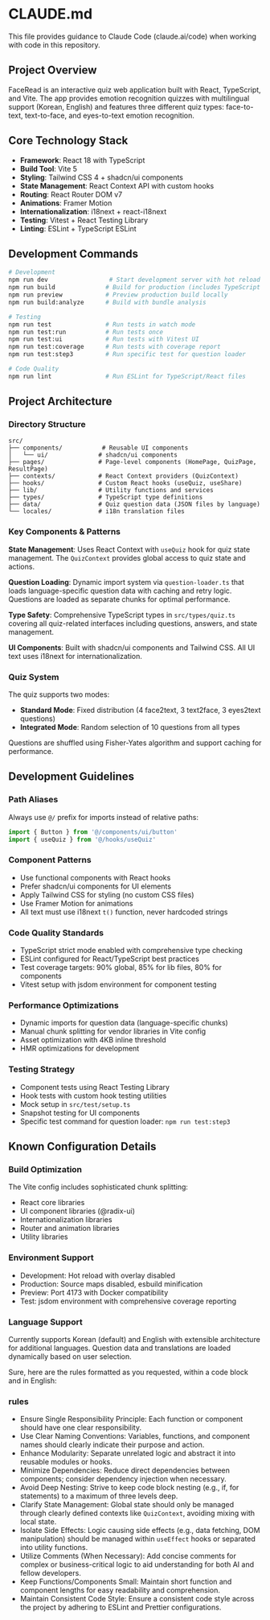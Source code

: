 # CLAUDE.md

This file provides guidance to Claude Code (claude.ai/code) when working with code in this repository.

## Project Overview

FaceRead is an interactive quiz web application built with React, TypeScript, and Vite. The app provides emotion recognition quizzes with multilingual support (Korean, English) and features three different quiz types: face-to-text, text-to-face, and eyes-to-text emotion recognition.

## Core Technology Stack

- **Framework**: React 18 with TypeScript
- **Build Tool**: Vite 5
- **Styling**: Tailwind CSS 4 + shadcn/ui components
- **State Management**: React Context API with custom hooks
- **Routing**: React Router DOM v7
- **Animations**: Framer Motion
- **Internationalization**: i18next + react-i18next
- **Testing**: Vitest + React Testing Library
- **Linting**: ESLint + TypeScript ESLint

## Development Commands

```bash
# Development
npm run dev                 # Start development server with hot reload
npm run build              # Build for production (includes TypeScript compilation)
npm run preview            # Preview production build locally
npm run build:analyze      # Build with bundle analysis

# Testing
npm run test               # Run tests in watch mode
npm run test:run           # Run tests once
npm run test:ui            # Run tests with Vitest UI
npm run test:coverage      # Run tests with coverage report
npm run test:step3         # Run specific test for question loader

# Code Quality
npm run lint               # Run ESLint for TypeScript/React files
```

## Project Architecture

### Directory Structure
```
src/
├── components/           # Reusable UI components
│   └── ui/              # shadcn/ui components
├── pages/               # Page-level components (HomePage, QuizPage, ResultPage)
├── contexts/            # React Context providers (QuizContext)
├── hooks/               # Custom React hooks (useQuiz, useShare)
├── lib/                 # Utility functions and services
├── types/               # TypeScript type definitions
├── data/                # Quiz question data (JSON files by language)
└── locales/             # i18n translation files
```

### Key Components & Patterns

**State Management**: Uses React Context with `useQuiz` hook for quiz state management. The `QuizContext` provides global access to quiz state and actions.

**Question Loading**: Dynamic import system via `question-loader.ts` that loads language-specific question data with caching and retry logic. Questions are loaded as separate chunks for optimal performance.

**Type Safety**: Comprehensive TypeScript types in `src/types/quiz.ts` covering all quiz-related interfaces including questions, answers, and state management.

**UI Components**: Built with shadcn/ui components and Tailwind CSS. All UI text uses i18next for internationalization.

### Quiz System

The quiz supports two modes:
- **Standard Mode**: Fixed distribution (4 face2text, 3 text2face, 3 eyes2text questions)
- **Integrated Mode**: Random selection of 10 questions from all types

Questions are shuffled using Fisher-Yates algorithm and support caching for performance.

## Development Guidelines

### Path Aliases
Always use `@/` prefix for imports instead of relative paths:
```typescript
import { Button } from '@/components/ui/button'
import { useQuiz } from '@/hooks/useQuiz'
```

### Component Patterns
- Use functional components with React hooks
- Prefer shadcn/ui components for UI elements
- Apply Tailwind CSS for styling (no custom CSS files)
- Use Framer Motion for animations
- All text must use i18next `t()` function, never hardcoded strings

### Code Quality Standards
- TypeScript strict mode enabled with comprehensive type checking
- ESLint configured for React/TypeScript best practices
- Test coverage targets: 90% global, 85% for lib files, 80% for components
- Vitest setup with jsdom environment for component testing

### Performance Optimizations
- Dynamic imports for question data (language-specific chunks)
- Manual chunk splitting for vendor libraries in Vite config
- Asset optimization with 4KB inline threshold
- HMR optimizations for development

### Testing Strategy
- Component tests using React Testing Library
- Hook tests with custom hook testing utilities
- Mock setup in `src/test/setup.ts`
- Snapshot testing for UI components
- Specific test command for question loader: `npm run test:step3`

## Known Configuration Details

### Build Optimization
The Vite config includes sophisticated chunk splitting:
- React core libraries
- UI component libraries (@radix-ui)
- Internationalization libraries
- Router and animation libraries
- Utility libraries

### Environment Support
- Development: Hot reload with overlay disabled
- Production: Source maps disabled, esbuild minification
- Preview: Port 4173 with Docker compatibility
- Test: jsdom environment with comprehensive coverage reporting

### Language Support
Currently supports Korean (default) and English with extensible architecture for additional languages. Question data and translations are loaded dynamically based on user selection.

Sure, here are the rules formatted as you requested, within a code block and in English:

### rules
- Ensure Single Responsibility Principle: Each function or component should have one clear responsibility.
- Use Clear Naming Conventions: Variables, functions, and component names should clearly indicate their purpose and action.
- Enhance Modularity: Separate unrelated logic and abstract it into reusable modules or hooks.
- Minimize Dependencies: Reduce direct dependencies between components; consider dependency injection when necessary.
- Avoid Deep Nesting: Strive to keep code block nesting (e.g., if, for statements) to a maximum of three levels deep.
- Clarify State Management: Global state should only be managed through clearly defined contexts like `QuizContext`, avoiding mixing with local state.
- Isolate Side Effects: Logic causing side effects (e.g., data fetching, DOM manipulation) should be managed within `useEffect` hooks or separated into utility functions.
- Utilize Comments (When Necessary): Add concise comments for complex or business-critical logic to aid understanding for both AI and fellow developers.
- Keep Functions/Components Small: Maintain short function and component lengths for easy readability and comprehension.
- Maintain Consistent Code Style: Ensure a consistent code style across the project by adhering to ESLint and Prettier configurations.